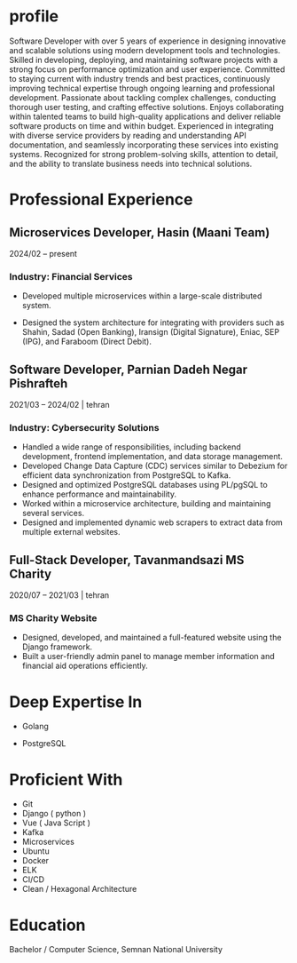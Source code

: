 # profile

Software Developer with over 5 years of experience in designing innovative and scalable solutions using modern development tools and technologies. Skilled in developing, deploying, and maintaining software projects with a strong focus on performance optimization and user experience. Committed to staying current with industry trends and best practices, continuously improving technical expertise through ongoing learning and professional development.
Passionate about tackling complex challenges, conducting thorough user testing, and crafting effective solutions. Enjoys collaborating within talented teams to build high-quality applications and deliver reliable software products on time and within budget. Experienced in integrating with diverse service providers by reading and understanding API documentation, and seamlessly incorporating these services into existing systems. Recognized for strong problem-solving skills, attention to detail, and the ability to translate business needs into technical solutions.

# Professional Experience


## Microservices Developer, Hasin (Maani Team)
2024/02 – present

### Industry: Financial Services

+ Developed multiple microservices within a large-scale distributed system.

+ Designed the system architecture for integrating with providers such as Shahin, Sadad (Open Banking), Iransign (Digital Signature), Eniac, SEP (IPG), and Faraboom (Direct Debit).


## Software Developer, Parnian Dadeh Negar Pishrafteh
2021/03 – 2024/02
 | 
tehran
### Industry: Cybersecurity Solutions

+ Handled a wide range of responsibilities, including backend development, frontend implementation, and data storage management.
+ Developed Change Data Capture (CDC) services similar to Debezium for efficient data synchronization from PostgreSQL to Kafka.
+ Designed and optimized PostgreSQL databases using PL/pgSQL to enhance performance and maintainability.
+ Worked within a microservice architecture, building and maintaining several services.
+ Designed and implemented dynamic web scrapers to extract data from multiple external websites.


## Full-Stack Developer, Tavanmandsazi MS Charity
2020/07 – 2021/03
 | 
tehran
### MS Charity Website

+ Designed, developed, and maintained a full-featured website using the Django framework.
+ Built a user-friendly admin panel to manage member information and financial aid operations efficiently.

# Deep Expertise In

+ Golang

+ PostgreSQL

# Proficient With

+ Git
+ Django ( python )
+ Vue ( Java Script )
+ Kafka
+ Microservices
+ Ubuntu
+ Docker
+ ELK
+ CI/CD
+ Clean / Hexagonal Architecture

# Education

Bachelor / Computer Science, Semnan National University
